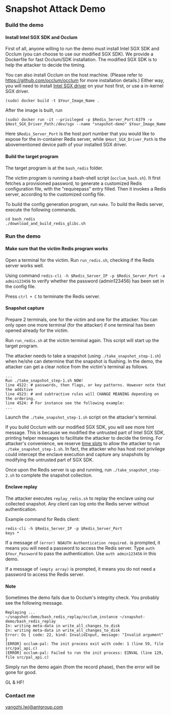 # Snapshot Attack Demo

### Build the demo

#### Install Intel SGX SDK and Occlum

First of all, anyone willing to run the demo must install Intel SGX SDK and Occlum (you can choose to use our modified SGX SDK). We provide a Dockerfile for fast Occlum/SDK installation. The modified SGX SDK is to help the attacker to decide the timing.

You can also install Occlum on the host machine. (Please refer to https://github.com/occlum/occlum for more installation details.) Either way, you will need to install [Intel SGX driver](https://github.com/intel/linux-sgx-driver) on your host first, or use a in-kernel SGX driver. 

```
(sudo) docker build -t $Your_Image_Name .
```

After the image is built, run 

```
(sudo) docker run -it --privileged -p $Redis_Server_Port:6379 -v $Host_SGX_Driver_Path:/dev/sgx --name "snapshot-demo" $Your_Image_Name
```

Here `$Redis_Server_Port` is the host port number that you would like to expose for the in-container Redis server, while `$Host_SGX_Driver_Path` is the abovementioned device path of your installed SGX driver.


#### Build the target program

The target program is at the `bash_redis` folder.

The victim program is running a bash-shell script (`occlum_bash.sh`). It first fetches a provisioned password, to generate a customized Redis configuration file, with the "requirepass" entry filled. Then it invokes a Redis server, according to the customized config file.

To build the config generation program, run `make`. To build the Redis server, execute the following commands.

```
cd bash_redis
./download_and_build_redis_glibc.sh
```

### Run the demo

#### Make sure that the victim Redis program works

Open a terminal for the victim. Run `run_redis.sh`, checking if the Redis server works well.

Using command `redis-cli -h $Redis_Server_IP -p $Redis_Server_Port -a admin123456` to verify whether the password (admin123456) has been set in the config file.

Press `ctrl + C` to terminate the Redis server.

#### Snapshot capture

Prepare 2 terminals, one for the victim and one for the attacker. You can only open one more terminal (for the attacker) if one terminal has been opened already for the victim.

Run `run_redis.sh` at the victim terminal again. This script will start up the target program.

The attacker needs to take a snapshot (using `./take_snapshot_step-1.sh`) when he/she can determine that the snapshot is flushing. In the demo, the attacker can get a clear notice from the victim's terminal as follows.

```
...
Run ./take_snapshot_step-1.sh NOW!
line 4522: # passwords, then flags, or key patterns. However note that the additive
line 4523: # and subtractive rules will CHANGE MEANING depending on the ordering.
line 4524: # For instance see the following example:
...
```

Launch the `./take_snapshot_step-1.sh` script on the attacker's terminal.
 
If you build Occlum with our modified SGX SDK, you will see more hint message. This is because we modified the untrusted part of Intel SGX SDK, printing helper messages to facilitate the attacker to decide the timing. For attacker's convenience, we reserve [time slots](https://github.com/StanPlatinum/snapshot-demo/blob/main/demo/bash_redis/load_and_encrypt_config.c#L57) to allow the attacker to run `./take_snapshot_step-1.sh`. In fact, the attacker who has host root privilege could intercept the enclave execution and capture any snapshots by modifying the untrusted part of SGX SDK.

Once upon the Redis server is up and running, run `./take_snapshot_step-2.sh` to complete the snapshot collection.

#### Enclave replay

The attacker executes `replay_redis.sh` to replay the enclave using our collected snapshot. Any client can log onto the Redis server without authentication.

Example command for Redis client: 

```
redis-cli -h $Redis_Server_IP -p $Redis_Server_Port
keys *
```

If a message of `(error) NOAUTH Authentication required.` is prompted, it means you will need a password to access the Redis server. Type `auth $Your_Password` to pass the authentication. Use `auth admin123456` in this demo.

If a message of `(empty array)` is prompted, it means you do not need a password to access the Redis server.

#### Note

Sometimes the demo fails due to Occlum's integrity check. You probably see the following message.

```
Replaying ...
~/snapshot-demo/bash_redis_replay/occlum_instance ~/snapshot-demo/bash_redis_replay
In: writing meta-data in write_all_changes_to_disk
In: writing meta-data in write_all_changes_to_disk
Error: Os { code: 22, kind: InvalidInput, message: "Invalid argument" }
[ERROR] occlum-pal: The init process exit with code: 1 (line 59, file src/pal_api.c)
[ERROR] occlum-pal: Failed to run the init process: EINVAL (line 129, file src/pal_api.c)
```

Simply run the demo again (from the record phase), then the error will be gone for good.

GL & HF! 

### Contact me

yangzhi.lwj@antgroup.com
